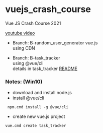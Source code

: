 # vuejs_crash_course
Vue JS Crash Course 2021 

[youtube video](https://www.youtube.com/watch?v=qZXt1Aom3Cs)



- Branch: B-random_user_generator vue.js \
  using CDN 

- Branch: B-task_tracker \
  using @vue/cli \
  details in task_tracker [README](task_tracker/README.md)

    
    


### Notes: (Win10)
- download and install node.js
- install @vue/cli 
```
 npm.cmd install -g @vue/cli
```
- create new vue.js project 
```
vue.cmd create task_tracker 
```